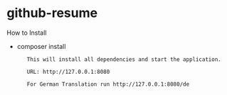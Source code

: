 # github-resume

How to Install

-   composer install
           
           This will install all dependencies and start the application.
           
           URL: http://127.0.0.1:8080
           
           For German Translation run http://127.0.0.1:8080/de
           

